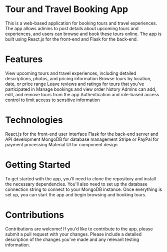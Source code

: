 # Tour and Travel Booking App
This is a web-based application for booking tours and travel experiences. The app allows admins to post details about upcoming tours and experiences, and users can browse and book these tours online. The app is built using React.js for the front-end and Flask for the back-end.

# Features
View upcoming tours and travel experiences, including detailed descriptions, photos, and pricing information
Browse tours by location, date, or price range
Leave reviews and ratings for tours that you've participated in
Manage bookings and view order history
Admins can add, edit, and remove tours from the app
Authentication and role-based access control to limit access to sensitive information

# Technologies
React.js for the front-end user interface
Flask for the back-end server and API development
MongoDB for database management
Stripe or PayPal for payment processing
Material UI for component design

# Getting Started
To get started with the app, you'll need to clone the repository and install the necessary dependencies. You'll also need to set up the database connection string to connect to your MongoDB instance. Once everything is set up, you can start the app and begin browsing and booking tours.

# Contributions
Contributions are welcome! If you'd like to contribute to the app, please submit a pull request with your changes. Please include a detailed description of the changes you've made and any relevant testing information.
